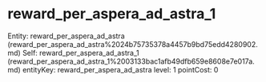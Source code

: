 # reward_per_aspera_ad_astra_1

Entity: reward_per_aspera_ad_astra (reward_per_aspera_ad_astra%2024b75735378a4457b9bd75edd4280902.md)
Self: reward_per_aspera_ad_astra_1 (reward_per_aspera_ad_astra_1%2003133bac1afb49dfb659e8608e7e017a.md)
entityKey: reward_per_aspera_ad_astra
level: 1
pointCost: 0